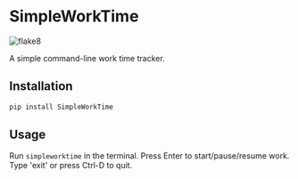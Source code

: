 # SimpleWorkTime
![flake8](https://github.com/ioannis-vm/SimpleWorkTime/actions/workflows/flake8.yml/badge.svg)

A simple command-line work time tracker.

## Installation

```bash
pip install SimpleWorkTime
```

## Usage

Run `simpleworktime` in the terminal. Press Enter to start/pause/resume work. Type 'exit' or press Ctrl-D to quit.
